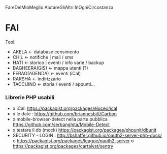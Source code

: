 FareDelMioMeglio AiutareGliAltri InOgniCircostanza
# FAI


Tool: 

*  AKELA <- database censimento
*  CHIL <- notifiche | mail / sms
*  HATI <- storico | eventi / info varie / backup 
*  BAGHEERA(GIS) <- mappa utenti (?) 
*  FERAO(AGENDA) <- eventi (iCal)
*  RAKSHA <- indirizzario 
*  TACCUINO <- storia / eventi / appunti... 



### Librerie PHP usabili 

* x iCal: https://packagist.org/packages/eluceo/ical
* x le date : https://github.com/briannesbitt/Carbon
* x mobile-browser-detect nella parte pubblica https://github.com/serbanghita/Mobile-Detect
* x testare il db (mock) https://packagist.org/packages/phpunit/dbunit
* SECURITY - LOGIN : http://bshaffer.github.io/oauth2-server-php-docs/ o https://packagist.org/packages/league/oauth2-server o https://packagist.org/packages/cartalyst/sentry

